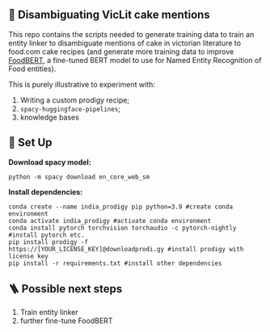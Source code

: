 ## 🎂 Disambiguating VicLit cake mentions 

This repo contains the scripts needed to generate training data to train an entity linker to disambiguate mentions of cake in victorian literature
to food.com cake recipes (and generate more training data to improve [FoodBERT](https://huggingface.co/Dizex/FoodBaseBERT-NER), a fine-tuned BERT model to use for Named Entity Recognition of Food entities).

This is purely illustrative to experiment with: 

1. Writing a custom prodigy recipe;
2. `spacy-huggingface-pipelines`;
3. knowledge bases

## 🔨 Set Up

**Download spacy model:**

```
python -m spacy download en_core_web_sm
```

**Install dependencies:**
```
conda create --name india_prodigy pip python=3.9 #create conda environment
conda activate india_prodigy #activate conda environment 
conda install pytorch torchvision torchaudio -c pytorch-nightly #install pytorch etc. 
pip install prodigy -f https://[YOUR_LICENSE_KEY]@downloadprodi.gy #install prodigy with license key
pip install -r requirements.txt #install other dependencies 
```

## 🪜 Possible next steps 

1. Train entity linker
2. further fine-tune FoodBERT


